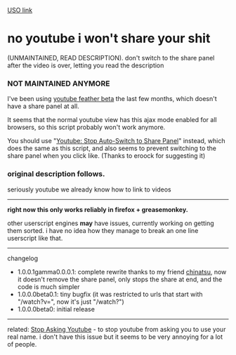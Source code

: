 [USO link](http://userscripts.org/scripts/show/174639)

# no youtube i won't share your shit

(UNMAINTAINED, READ DESCRIPTION). don't switch to the share panel after the video is over, letting you read the description

### NOT MAINTAINED ANYMORE

I've been using [youtube feather beta](http://www.youtube.com/feather_beta) the last few months, which doesn't have a share panel at all.

It seems that the normal youtube view has this ajax mode enabled for all browsers, so this script probably won't work anymore.

You should use "[Youtube: Stop Auto-Switch to Share Panel](http://userscripts.org/scripts/show/386470)" instead, which does the same as this script, and also seems to prevent switching to the share panel when you click like. (Thanks to eroock for suggesting it)

### original description follows.

seriously youtube we already know how to link to videos

----

**right now this only works reliably in firefox + greasemonkey.**

other userscript engines **may** have issues, currently working on getting them sorted. i have no idea how they manage to break an one line userscript like that.

----

changelog

* 1.0.0.1gamma0.0.0.1: complete rewrite thanks to my friend [chinatsu](http://userscripts.org/users/chinatsu), now it doesn't remove the share panel, only stops the share at end, and the code is much simpler
* 1.0.0.0beta0.1: tiny bugfix (it was restricted to urls that start with "/watch?v=", now it's just "/watch?")
* 1.0.0.0beta0: initial release

----

related: [Stop Asking Youtube](http://userscripts.org/scripts/show/173633) - to stop youtube from asking you to use your real name. i don't have this issue but it seems to be very annoying for a lot of people.
